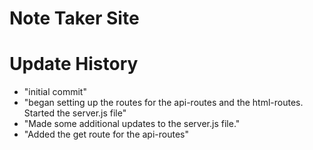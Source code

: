 # Note Taker Site

# Update History
- "initial commit" 
- "began setting up the routes for the api-routes and the html-routes. Started the server.js file" 
- "Made some additional updates to the server.js file." 
- "Added the get route for the api-routes" 
